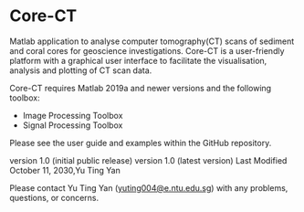 # Core-CT

Matlab application to analyse computer tomography(CT) scans of sediment and coral cores for geoscience investigations. Core-CT is a user-friendly platform with a graphical user interface to facilitate the visualisation, analysis and plotting of CT scan data.

Core-CT requires Matlab 2019a and newer versions and the following toolbox:
  - Image Processing Toolbox
  - Signal Processing Toolbox

Please see the user guide and examples within the GitHub repository.

version 1.0 (initial public release)
version 1.0 (latest version)
Last Modified October 11, 2030,Yu Ting Yan

Please contact Yu Ting Yan (yuting004@e.ntu.edu.sg) with any problems, questions, or concerns.
